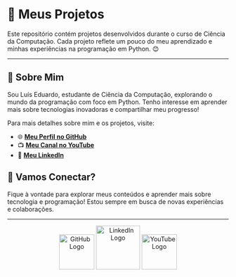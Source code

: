 # 🚀 **Meus Projetos**

Este repositório contém projetos desenvolvidos durante o curso de Ciência da Computação. Cada projeto reflete um pouco do meu aprendizado e minhas experiências na programação em Python. 😊

---

## 📌 **Sobre Mim**
Sou Luís Eduardo, estudante de Ciência da Computação, explorando o mundo da programação com foco em Python. Tenho interesse em aprender mais sobre tecnologias inovadoras e compartilhar meu progresso!

Para mais detalhes sobre mim e os projetos, visite:

- 🌐 [**Meu Perfil no GitHub**](https://github.com/oTalDoWaaase)
- 📺 [**Meu Canal no YouTube**](https://www.youtube.com/@LuisEduardoMenezes)
- 💼 [**Meu LinkedIn**](https://www.linkedin.com/in/luiseduardo-menezes)

## 🎥 **Vamos Conectar?**
Fique à vontade para explorar meus conteúdos e aprender mais sobre tecnologia e programação! Estou sempre em busca de novas experiências e colaborações.

---

<div align="center">
  <img src="https://github.githubassets.com/images/modules/logos_page/GitHub-Mark.png" alt="GitHub Logo" width="80"/>
  <img src="https://upload.wikimedia.org/wikipedia/commons/0/01/LinkedIn_Logo.svg" alt="LinkedIn Logo" width="100"/>
  <img src="https://upload.wikimedia.org/wikipedia/commons/4/42/YouTube_icon_%282013-2017%29.png" alt="YouTube Logo" width="80"/>
</div>
